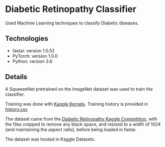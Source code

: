 # Diabetic Retinopathy Classifier
Used Machine Learning techniques to classify Diabetic diseases.

## Technologies

- fastai:  version 1.0.52
- PyTorch:  version  1.0.0
- Python:  version 3.6

## Details

A SqueezeNet pretrained on the ImageNet dataset was used to train the classifier.

Training was done with [Kaggle Kernels](https://kaggle.com/kernels). Training history is provided in [history.csv](notebooks/history.csv)

The dataset came from the [Diabetic Retinopathy Kaggle Competition](https://kaggle.com/c/diabetic-retinopathy-detection), with the files cropped to remove any black space, and resized to a width of 1024 (and maintaining the aspect ratio), before being loaded in fastai.


The dataset was hosted in Kaggle Datasets.


